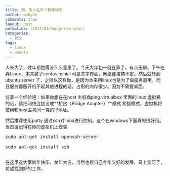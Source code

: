 ```yaml
---
title: 嘿，有人在吗？新年快乐
author: wahyd4
comments: true
layout: post
permalink: /2012/01/happy-new-year/
categories:
  - 我说
tags:
  - linux
  - ubuntu
---
```

人长大了，过年都觉得没什么意思了。今天大年初一就在家了。有点无聊。下午在弄Linux，本来装了centos minial 可是文字界面，网络连接搞不定。然后就转到ubuntu server 了，之所以这样做，是因为本来用linux也是为了做服务器用，而且服务器版开机不起其他进程的话，占用的内存很少。因为不需要桌面。

分享一个经验吧：如果你想在在host 主机商ping virtualbox 里面的linux 虚拟机的话，请把网络连接设成**桥接（Bridge Adapter）**模式.桥接模式，虚拟机将使用和host主机同一类的IP地址。

然后推荐使用putty 通过ssh对linux进行控制。这个在windows下面真的很好用。当然请记得在你的虚拟机上安装

<pre class="brush: xml; title: ; notranslate" title="">sudo apt-get install openssh-server

sudo apt-get install ssh

</pre>

在这里这大家新年快乐，龙年大吉，当然也祝自己今年又好的发展，马上实习了，希望找到好的工作。

 

 
